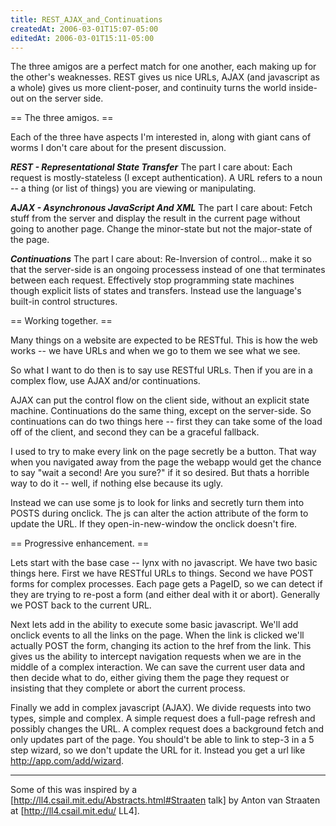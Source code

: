 ```yaml
---
title: REST_AJAX_and_Continuations
createdAt: 2006-03-01T15:07-05:00
editedAt: 2006-03-01T15:11-05:00
---
```


The three amigos are a perfect match for one another, each making up for the other's weaknesses. REST gives us nice URLs, AJAX (and javascript as a whole) gives us more client-poser, and continuity turns the world inside-out on the server side.

== The three amigos. ==

Each of the three have aspects I'm interested in, along with giant cans of worms I don't care about for the present discussion.

<b><i>REST - Representational State Transfer</i></b>
The part I care about: Each request is mostly-stateless (I except authentication). A URL refers to a noun -- a thing (or list of things) you are viewing or manipulating.  

<b><i>AJAX - Asynchronous JavaScript And XML</i></b>
The part I care about: Fetch stuff from the server and display the result in the current page without going to another page. Change the minor-state but not the major-state of the page.

<b><i>Continuations</i></b>
The part I care about: Re-Inversion of control... make it so that the server-side is an ongoing processess instead of one that terminates between each request. Effectively stop programming state machines though explicit lists of states and transfers. Instead use the language's built-in control structures.

== Working together. ==

Many things on a website are expected to be RESTful. This is how the web works -- we have URLs and when we go to them we see what we see.

So what I want to do then is to say use RESTful URLs. Then if you are in a complex flow, use AJAX and/or continuations.

AJAX can put the control flow on the client side, without an explicit state machine. Continuations do the same thing, except on the server-side. So continuations can do two things here -- first they can take some of the load off of the client, and second they can be a graceful fallback.

I used to try to make every link on the page secretly be a button. That way when you navigated away from the page the webapp would get the chance to say "wait a second! Are you sure?" if it so desired. But thats a horrible way to do it -- well, if nothing else because its ugly.

Instead we can use some js to look for links and secretly turn them into POSTS during onclick. The js can alter the action attribute of the form to update the URL. If they open-in-new-window the onclick doesn't fire.

== Progressive enhancement. ==

Lets start with the base case -- lynx with no javascript. We have two basic things here. First we have RESTful URLs to things. Second we have POST forms for complex processes. Each page gets a PageID, so we can detect if they are trying to re-post a form (and either deal with it or abort). Generally we POST back to the current URL.

Next lets add in the ability to execute some basic javascript. We'll add onclick events to all the links on the page. When the link is clicked we'll actually POST the form, changing its action to the href from the link. This gives us the ability to intercept navigation requests when we are in the middle of a complex interaction. We can save the current user data and then decide what to do, either giving them the page they request or insisting that they complete or abort the current process.

Finally we add in complex javascript (AJAX). We divide requests into two types, simple and complex. A simple request does a full-page refresh and possibly changes the URL. A complex request does a background fetch and only updates part of the page. You should't be able to link to step-3 in a 5 step wizard, so we don't update the URL for it. Instead you get a url like http://app.com/add/wizard.

----

Some of this was inspired by a [http://ll4.csail.mit.edu/Abstracts.html#Straaten talk] by Anton van Straaten at [http://ll4.csail.mit.edu/ LL4].



